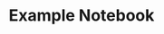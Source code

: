 ---
title: "Example Notebook"
description: "A real-world example notebook to verify Hugo notebook rendering."
notebook_path: "notebooks/real-notebook.ipynb"
type: notebook
--- 